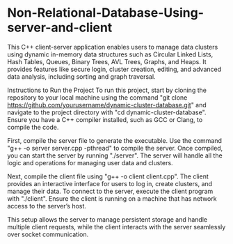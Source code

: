 # Non-Relational-Database-Using-server-and-client
This C++ client-server application enables users to manage data clusters using dynamic in-memory data structures such as Circular Linked Lists, Hash Tables, Queues, Binary Trees, AVL Trees, Graphs, and Heaps. It provides features like secure login, cluster creation, editing, and advanced data analysis, including sorting and graph traversal.

Instructions to Run the Project
To run this project, start by cloning the repository to your local machine using the command "git clone https://github.com/yourusername/dynamic-cluster-database.git" and navigate to the project directory with "cd dynamic-cluster-database". Ensure you have a C++ compiler installed, such as GCC or Clang, to compile the code.

First, compile the server file to generate the executable. Use the command "g++ -o server server.cpp -pthread" to compile the server. Once compiled, you can start the server by running "./server". The server will handle all the logic and operations for managing user data and clusters.

Next, compile the client file using "g++ -o client client.cpp". The client provides an interactive interface for users to log in, create clusters, and manage their data. To connect to the server, execute the client program with "./client". Ensure the client is running on a machine that has network access to the server’s host.

This setup allows the server to manage persistent storage and handle multiple client requests, while the client interacts with the server seamlessly over socket communication.
